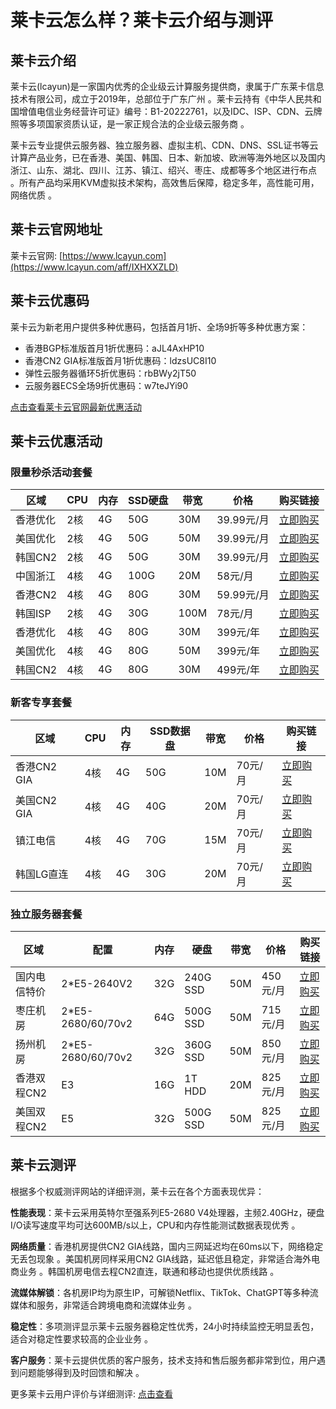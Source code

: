 # 莱卡云怎么样？莱卡云介绍与测评

## 莱卡云介绍

莱卡云(lcayun)是一家国内优秀的企业级云计算服务提供商，隶属于广东莱卡信息技术有限公司，成立于2019年，总部位于广东广州 。莱卡云持有《中华人民共和国增值电信业务经营许可证》编号：B1-20222761，以及IDC、ISP、CDN、云牌照等多项国家资质认证，是一家正规合法的企业级云服务商 。

莱卡云专业提供云服务器、独立服务器、虚拟主机、CDN、DNS、SSL证书等云计算产品业务，已在香港、美国、韩国、日本、新加坡、欧洲等海外地区以及国内浙江、山东、湖北、四川、江苏、镇江、绍兴、枣庄、成都等多个地区进行布点 。所有产品均采用KVM虚拟技术架构，高效售后保障，稳定多年，高性能可用，网络优质 。

## 莱卡云官网地址

莱卡云官网: [https://www.lcayun.com](https://www.lcayun.com/aff/IXHXXZLD)

## 莱卡云优惠码

莱卡云为新老用户提供多种优惠码，包括首月1折、全场9折等多种优惠方案：

- 香港BGP标准版首月1折优惠码：aJL4AxHP10
- 香港CN2 GIA标准版首月1折优惠码：ldzsUC8I10
- 弹性云服务器循环5折优惠码：rbBWy2jT50
- 云服务器ECS全场9折优惠码：w7teJYi90

[点击查看莱卡云官网最新优惠活动](https://www.lcayun.com/aff/IXHXXZLD)

## 莱卡云优惠活动

### 限量秒杀活动套餐

| 区域 | CPU | 内存 | SSD硬盘 | 带宽 | 价格 | 购买链接 |
|------|-----|------|---------|------|------|----------|
| 香港优化 | 2核 | 4G | 50G | 30M | 39.99元/月 | [立即购买](https://www.lcayun.com/aff/IXHXXZLD) |
| 美国优化 | 2核 | 4G | 50G | 50M | 39.99元/月 | [立即购买](https://www.lcayun.com/aff/IXHXXZLD) |
| 韩国CN2 | 2核 | 4G | 50G | 30M | 39.99元/月 | [立即购买](https://www.lcayun.com/aff/IXHXXZLD) |
| 中国浙江 | 4核 | 4G | 100G | 20M | 58元/月 | [立即购买](https://www.lcayun.com/aff/IXHXXZLD) |
| 香港CN2 | 4核 | 4G | 80G | 30M | 59.99元/月 | [立即购买](https://www.lcayun.com/aff/IXHXXZLD) |
| 韩国ISP | 2核 | 4G | 30G | 100M | 78元/月 | [立即购买](https://www.lcayun.com/aff/IXHXXZLD) |
| 香港优化 | 4核 | 4G | 80G | 30M | 399元/年 | [立即购买](https://www.lcayun.com/aff/IXHXXZLD) |
| 美国优化 | 4核 | 4G | 80G | 50M | 399元/年 | [立即购买](https://www.lcayun.com/aff/IXHXXZLD) |
| 韩国CN2 | 4核 | 4G | 80G | 30M | 499元/年 | [立即购买](https://www.lcayun.com/aff/IXHXXZLD) |

### 新客专享套餐

| 区域 | CPU | 内存 | SSD数据盘 | 带宽 | 价格 | 购买链接 |
|------|-----|------|------------|------|------|----------|
| 香港CN2 GIA | 4核 | 4G | 50G | 10M | 70元/月 | [立即购买](https://www.lcayun.com/aff/IXHXXZLD) |
| 美国CN2 GIA | 4核 | 4G | 40G | 20M | 70元/月 | [立即购买](https://www.lcayun.com/aff/IXHXXZLD) |
| 镇江电信 | 4核 | 4G | 70G | 15M | 70元/月 | [立即购买](https://www.lcayun.com/aff/IXHXXZLD) |
| 韩国LG直连 | 4核 | 4G | 30G | 20M | 70元/月 | [立即购买](https://www.lcayun.com/aff/IXHXXZLD) |

### 独立服务器套餐

| 区域 | 配置 | 内存 | 硬盘 | 带宽 | 价格 | 购买链接 |
|------|------|------|------|------|------|----------|
| 国内电信特价 | 2*E5-2640V2 | 32G | 240G SSD | 50M | 450元/月 | [立即购买](https://www.lcayun.com/aff/IXHXXZLD) |
| 枣庄机房 | 2*E5-2680/60/70v2 | 64G | 500G SSD | 50M | 715元/月 | [立即购买](https://www.lcayun.com/aff/IXHXXZLD) |
| 扬州机房 | 2*E5-2680/60/70v2 | 32G | 360G SSD | 50M | 850元/月 | [立即购买](https://www.lcayun.com/aff/IXHXXZLD) |
| 香港双程CN2 | E3 | 16G | 1T HDD | 20M | 825元/月 | [立即购买](https://www.lcayun.com/aff/IXHXXZLD) |
| 美国双程CN2 | E5 | 32G | 500G SSD | 50M | 825元/月 | [立即购买](https://www.lcayun.com/aff/IXHXXZLD) |



## 莱卡云测评

根据多个权威测评网站的详细评测，莱卡云在各个方面表现优异：

**性能表现**：莱卡云采用英特尔至强系列E5-2680 V4处理器，主频2.40GHz，硬盘I/O读写速度平均可达600MB/s以上，CPU和内存性能测试数据表现优秀 。

**网络质量**：香港机房提供CN2 GIA线路，国内三网延迟均在60ms以下，网络稳定无丢包现象 。美国机房同样采用CN2 GIA线路，延迟低且稳定，非常适合海外电商业务 。韩国机房电信去程CN2直连，联通和移动也提供优质线路 。

**流媒体解锁**：各机房IP均为原生IP，可解锁Netflix、TikTok、ChatGPT等多种流媒体和服务，非常适合跨境电商和流媒体业务 。

**稳定性**：多项测评显示莱卡云服务器稳定性优秀，24小时持续监控无明显丢包，适合对稳定性要求较高的企业业务 。

**客户服务**：莱卡云提供优质的客户服务，技术支持和售后服务都非常到位，用户遇到问题能够得到及时回馈和解决 。

更多莱卡云用户评价与详细测评: [点击查看](https://www.lcayun.com/aff/IXHXXZLD)

